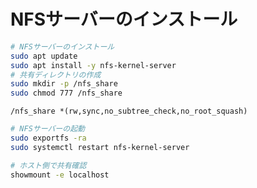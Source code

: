 
# NFSサーバーのインストール

```bash
# NFSサーバーのインストール
sudo apt update
sudo apt install -y nfs-kernel-server
# 共有ディレクトリの作成
sudo mkdir -p /nfs_share
sudo chmod 777 /nfs_share
```

```txt:/etc/exports 
/nfs_share *(rw,sync,no_subtree_check,no_root_squash)
```

```bash
# NFSサーバーの起動
sudo exportfs -ra
sudo systemctl restart nfs-kernel-server
```

```bash
# ホスト側で共有確認
showmount -e localhost
```